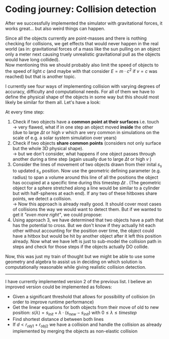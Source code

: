 # Coding journey: Collision detection

After we successfully implemented the simulator with gravitational forces, it works great... but also weird things can happen.   

Since all the objects currently are point-masses and there is nothing checking for collisions, we get effects that would never happen in the real world (as in: gravitational forces of a mass like the sun pulling on an object only a meter next causing truely unrealistic gravitational pull as the objects would have long collided).   
Now mentioning this we should probably also limit the speed of objects to the speed of light $c$ (and maybe with that consider $E = m \cdot c^2$ if $v = c$ was reached) but that is another topic.   

I currently see four ways of implementing collision with varying degrees of accuracy, difficulty and computational needs. For all of them we have to define the physical shape of the objects in some way but this should most likely be similar for them all.
Let's have a look:

At every time step: 
1. Check if two objects have a **common point at their surfaces** i.e. touch   
   $\rightarrow$ very flawed, what if in one step an object moved **inside** the other (due to large $\Delta t$ or high $v$ which are very common in simulations on the scale of e.g. a solar system simulation over years)
2. Check if two objects **share common points** (considers not only surface but the whole 3D           physical shape).   
   $\rightarrow$ but we don't consider, what happens if one object passes through another during a time step (again usually due to large $\Delta t$ or high $v$ )
3. Consider the lines of movement of two objects drawn from their inital $s_s$ to updated $s_u$ position. Now use the geometric defining parameter (e.g. radius) to span a volume around this line of all the positions the object has occupied at a specific time during this timestep $\Delta t$ . (The geometric object for a sphere stretched along a line would be similar to a cylinder but with half-spheres at each end). If any two of these hitboxes share points, we detect a collision.   
   $\rightarrow$ Now this approach is already really good. It should cover most cases of collisions the way we would want to detect them. But if we wanted to get it _"even more right"_, we could propose:
4. Using approach 3, we have determined that two objects have a path that has the potential to cross. But we don't know if they actually hit each other without accounting for the position over time, the object could have a hitbox but would be hit by another object after it left this position already. Now what we have left is just to sub-model the collision path in steps and check for those steps if the objects actually DO collide.

Now, this was just my train of thought but we might be able to use some geometry and algebra to assist us in deciding on which solution is computationally reasonable while giving realistic collision detection.

---
 
I have currently implemented version 2 of the previous list. I believe an improved version could be implemented as follows:
- Given a significant threshold that allows for possibility of collision (in order to improve runtime performance)
- Get the linear equations for both objects from their move of old to new position: 
  $s(\lambda) = s_{init} + \lambda \cdot (s_{new} - s_{init})$ with $0 \leq \lambda \leq timestep$
- Find shortest distance $d$ between both lines
- If $d < r_{obj1} + r_{obj2}$ we have a collision and handle the collision as already implemented by merging the objects as non-elastic collision